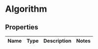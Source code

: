 # Algorithm

## Properties

|Name | Type | Description | Notes|
|------------ | ------------- | ------------- | -------------|


